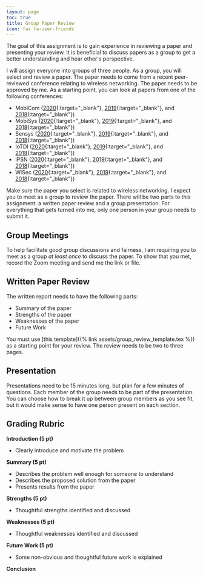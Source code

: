 ```yaml
---
layout: page
toc: true
title: Group Paper Review
icon: fas fa-user-friends
---
```


The goal of this assignment is to gain experience in reviewing a paper and presenting your review. It is beneficial to discuss papers as a group to get a better understanding and hear other's perspective.

I will assign everyone into groups of three people. As a group, you will select and review a paper. The paper needs to come from a recent peer-reviewed conference relating to wireless networking. The paper needs to be approved by me. As a starting point, you can look at papers from one of the following conferences:

- MobiCom ([2020](https://sigmobile.org/mobicom/2020/program.php){:target="_blank"}, [2019](https://sigmobile.org/mobicom/2019/program.php){:target="_blank"}, and [2018](https://sigmobile.org/mobicom/2018/program.php){:target="_blank"})
- MobiSys ([2020](https://www.sigmobile.org/mobisys/2020/program/){:target="_blank"}, [2019](https://www.sigmobile.org/mobisys/2019/program/){:target="_blank"}, and [2018](https://www.sigmobile.org/mobisys/2018/program/){:target="_blank"})
- Sensys ([2020](http://sensys.acm.org/2020/program/){:target="_blank"}, [2019](http://sensys.acm.org/2019/program/){:target="_blank"}, and [2018](http://sensys.acm.org/2018/program/){:target="_blank"})
- IoTDI ([2020](https://conferences.computer.org/iotDI/prev/2020/program.html){:target="_blank"}, [2019](https://conferences.computer.org/iotDI/prev/2019/){:target="_blank"}, and [2018](https://conferences.computer.org/iotDI/prev/2018/pgm.html){:target="_blank"})
- IPSN ([2020](https://ipsn.acm.org/2020/program.html){:target="_blank"}, [2019](https://ipsn.acm.org/2019/program.html){:target="_blank"}, and [2018](https://ipsn.acm.org/2018/program.html){:target="_blank"})
- WiSec ([2020](https://wisec2020.ins.jku.at/accepted-papers/){:target="_blank"}, [2019](https://wisec19.fiu.edu/full-program){:target="_blank"}, and [2018](https://wisec18.conf.kth.se/sites/program.html){:target="_blank"})

Make sure the paper you select is related to wireless networking. I expect you to meet as a group to review the paper. There will be two parts to this assignment: a written paper review and a group presentation. For everything that gets turned into me, only one person in your group needs to submit it.

## Group Meetings
To help facilitate good group discussions and fairness, I am requiring you to meet as a group *at least once* to discuss the paper. To show that you met, record the Zoom meeting and send me the link or file.

## Written Paper Review
The written report needs to have the following parts:

- Summary of the paper
- Strengths of the paper
- Weaknesses of the paper
- Future Work

You must use [this template]({% link assets/group_review_template.tex %}) as a starting point for your review. The review needs to be two to three pages.

## Presentation
Presentations need to be 15 minutes long, but plan for a few minutes of questions. Each member of the group needs to be part of the presentation. You can choose how to break it up between group members as you see fit, but it would make sense to have one person present on each section.

## Grading Rubric

**Introduction (5 pt)**
- Clearly introduce and motivate the problem

**Summary (5 pt)**
- Describes the problem well enough for someone to understand
- Describes the proposed solution from the paper
- Presents results from the paper

**Strengths (5 pt)**
- Thoughtful strengths identified and discussed

**Weaknesses (5 pt)**
- Thoughtful weaknesses identified and discussed

**Future Work (5 pt)**
- Some non-obvious and thoughtful future work is explained

**Conclusion**
 